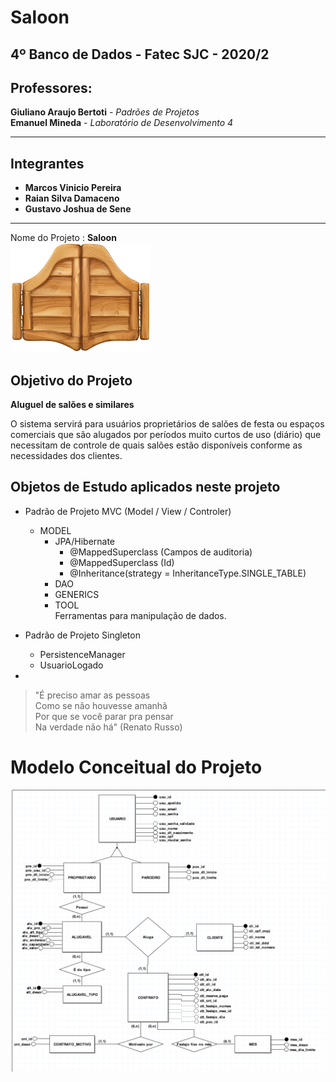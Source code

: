 # Saloon

## 4º Banco de Dados - Fatec SJC - 2020/2

## Professores:  

   **Giuliano Araujo Bertoti** - *Padrões de Projetos*  
   **Emanuel Mineda**          - *Laboratório de Desenvolvimento 4*  

---------------------------------------------------------------
## Integrantes
* **Marcos Vinicio Pereira**
* **Raian Silva Damaceno**
* **Gustavo Joshua de Sene**

---------------------------------------------------------------
Nome do Projeto : **Saloon**     
![Saloon](https://github.com/MarcosVP-Fatec/Saloon/blob/master/src/main/resources/images/saloon_porta_64k.png?raw=true)  

## Objetivo do Projeto  

**Aluguel de salões e similares**

O sistema servirá para usuários proprietários de salões de festa ou espaços comerciais que são alugados por períodos muito curtos de uso (diário) que necessitam de controle de quais salões estão disponíveis conforme as necessidades dos clientes.  

## Objetos de Estudo aplicados neste projeto

  * Padrão de Projeto MVC (Model / View / Controler)  
    * MODEL  
      * JPA/Hibernate  
        - @MappedSuperclass (Campos de auditoria)  
        - @MappedSuperclass (Id)  
        - @Inheritance(strategy = InheritanceType.SINGLE_TABLE)
      * DAO  
      * GENERICS  
      * TOOL  
        Ferramentas para manipulação de dados.
       
  * Padrão de Projeto Singleton  
    * PersistenceManager  
    * UsuarioLogado  
  *   


> "É preciso amar as pessoas  
> Como se não houvesse amanhã  
> Por que se você parar pra pensar  
> Na verdade não há"  (Renato Russo)

# Modelo Conceitual do Projeto
![Modelo Conceitual do Projeto Saloon](https://github.com/MarcosVP-Fatec/Saloon/blob/master/SaloonConceitual.png?raw=true)

